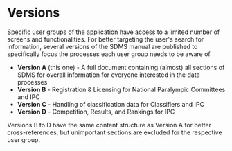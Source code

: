 # Versions


Specific user groups of the application have access to a limited number of screens and functionalities. For better targeting the user's search for information, several versions of the SDMS manual are published to specifically focus the processes each user group needs to be aware of.

- **Version A** (this one) - A full document containing (almost) all sections of SDMS for overall information for everyone interested in the data processes
- **Version B** - Registration & Licensing for National Paralympic Committees and IPC 
- **Version C** - Handling of classification data for Classifiers and IPC
- **Version D** - Competition, Results, and Rankings for IPC

Versions B to D have the same content structure as Version A for better cross-references, but unimportant sections are excluded for the respective user group.